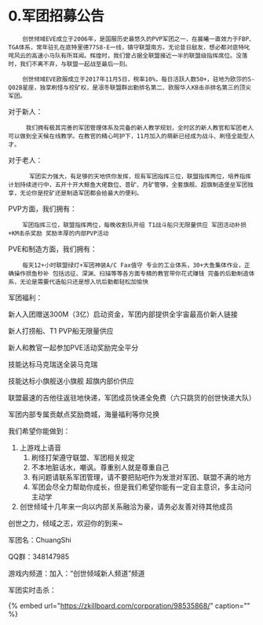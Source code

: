 # 0.军团招募公告

```text
    创世倾域EVE成立于2006年，是国服历史最悠久的PVP军团之一，在晨曦一直效力于FBP、TGA体系，常年驻扎在底特里德77S8-E一线，镇守联盟南方。无论昔日敌友，想必都对底特叱咤风云的高速小马队有所耳闻。辉煌时，我们曾占据全联盟接近一半的联盟级指挥席位。没落时，我们不离不弃，与联盟一起战至最后一刻。

    创世倾域EVE欧服成立于2017年11月5日，税率10%，每日活跃人数50+，驻地为欧莎的S-Q02B星座，独享刷怪与挖矿权，是凛冬联盟群出勤排名第二、欧服华人KB击杀排名第三的顶尖军团。
```

对于新人：

```text
     我们拥有极其完善的军团管理体系及完备的新人教学规划，全时区的新人教官和军团老人可以做到全天候在线教学。在教官的精心呵护下，11月加入的萌新已经成为战斗、刷怪全能型人才。 
```

对于老人：

```text
      军团实力强大，有足够的天地供你发挥，现有军团指挥三位，联盟指挥两位，培养指挥计划持续进行中，五开十开大鲸鱼大佬数位、普矿、月矿管够，全套旗舰、超旗制造堡垒军团独享，无论你是挖矿还是制造军团都会给最大的便利。
```

PVP方面，我们拥有：

```text
    军团指挥三位，联盟指挥两位，每晚收割队开组 T1战斗船只无限量供应 军团活动补损+KM击杀奖励 奖励丰厚的内部PVP活动
```

PVE和制造方面，我们拥有：

```text
    每天12+小时联盟绿灯+军团神装A/C Fax值守 专业的工业体系，30+大鱼集体作业，正确操作损鱼秒补 包括远征、深渊、扫描等等各方面专精的教官带你花式赚钱 完备的后勤制造体系，无论是需要代造船只还是想入坑后勤都轻松加愉快
```

军团福利：

新人入团赠送300M（3亿）启动资金，军团内部提供全宇宙最高价新人链接

新人打捞船、T1 PVP船无限量供应

新人和教官一起参加PVE活动奖励完全平分

技能达标马克瑞送全装马克瑞

技能达标小旗舰送小旗舰 超旗内部价供应

联盟最速的吉他往返驻地快递，军团成员快递全免费（六只跳货的创世快递大队）

军团内部专属贡献点奖励商城，海量福利等你兑换

我们希望你能做到：

1. 上游戏上语音
   1. 刷怪打架遵守联盟、军团相关规定
   2. 不本地脏话水，嘲讽。尊重别人就是尊重自己
   3. 有问题请联系军团管理，请不要把贴吧作为发泄对军团、联盟不满的地方
   4. 军团会尽全力帮助你成长，但是我们希望你能有一定自主意识，多主动问主动学
2. 创世倾域十几年来一向以内部关系融洽为豪，请务必友善对待其他成员

创世之力，倾域之志，欢迎你的到来~

军团名：ChuangShi

QQ群：348147985

游戏内频道：加入：“创世倾域新人频道”频道

军团实时击杀：

{% embed url="https://zkillboard.com/corporation/98535868/" caption="" %}

